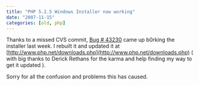 ```yaml
---
title: "PHP 5.2.5 Windows Installer now working"
date: "2007-11-15"
categories: [old, php]
---
```


Thanks to a missed CVS commit, [Bug # 43230](http://bugs.php.net/bug.php?id=43230) came up b0rking the installer last week. I rebuilt it and updated it at [http://www.php.net/downloads.php](http://www.php.net/downloads.php) ( with big thanks to Derick Rethans for the karma and help finding my way to get it updated ).

Sorry for all the confusion and problems this has caused.
